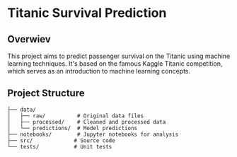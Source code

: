 # Titanic Survival Prediction

## Overwiev
This project aims to predict passenger survival on the Titanic using machine learning techniques. It's based on the famous Kaggle Titanic competition, which serves as an introduction to machine learning concepts.

## Project Structure

```
├── data/
│   ├── raw/          # Original data files
│   ├── processed/    # Cleaned and processed data
│   └── predictions/  # Model predictions
├── notebooks/        # Jupyter notebooks for analysis
├── src/             # Source code
└── tests/           # Unit tests
``` 
